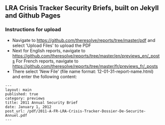## LRA Crisis Tracker Security Briefs, built on Jekyll and Github Pages

### Instructions for upload
+ Navigate to https://github.com/theresolve/reports/tree/master/pdf and select 'Upload Files' to upload the PDF
+ Next for English reports, navigate to https://github.com/theresolve/reports/tree/master/en/previews_en/_posts For French reports, navigate to https://github.com/theresolve/reports/tree/master/fr/previews_fr/_posts
+ There select 'New File' (file name format: 12-01-31-report-name.html) and enter the following content:
 
```
---
layout: main
published: true
category: previews
title: 2011 Annual Security Brief
date: January 1, 2012
post_url: /pdf/2011-A-FR-LRA-Crisis-Tracker-Dossier-De-Securite-Annuel.pdf
---
```
